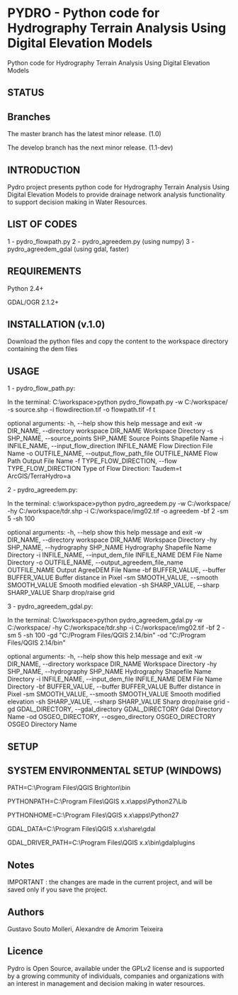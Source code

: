 # PYDRO - Python code for Hydrography Terrain Analysis Using Digital Elevation Models
Python code for Hydrography Terrain Analysis Using Digital Elevation Models

## STATUS

## Branches

The master branch has the latest minor release. (1.0)

The develop branch has the next minor release. (1.1-dev)

## INTRODUCTION

Pydro project presents python code for Hydrography Terrain Analysis Using Digital Elevation Models to provide drainage network analysis functionality to support decision making in Water Resources.

## LIST OF CODES

1 - pydro_flowpath.py
2 - pydro_agreedem.py (using numpy)
3 - pydro_agreedem_gdal (using gdal, faster)

## REQUIREMENTS

Python 2.4+

GDAL/OGR 2.1.2+

## INSTALLATION (v.1.0)

Download the python files and copy the content to the workspace directory containing the dem files

## USAGE

1 - pydro_flow_path.py:

In the terminal: C:\workspace>python pydro_flowpath.py -w C:/workspace/ -s source.shp -i flowdirection.tif -o flowpath.tif -f t

optional arguments:
  -h, --help            show this help message and exit
  -w DIR_NAME, --directory workspace DIR_NAME
                        Workspace Directory
  -s SHP_NAME, --source_points SHP_NAME
                        Source Points Shapefile Name
  -i INFILE_NAME, --input_flow_direction INFILE_NAME
                        Flow Direction File Name
  -o OUTFILE_NAME, --output_flow_path_file OUTFILE_NAME
                        Flow Path Output File Name
  -f TYPE_FLOW_DIRECTION, --flow TYPE_FLOW_DIRECTION
                        Type of Flow Direction: Taudem=t ArcGIS/TerraHydro=a

2 - pydro_agreedem.py:

In the terminal: c:\workspace>python pydro_agreedem.py -w C:/workspace/ -hy C:/workspace/tdr.shp -i C:/workspace/img02.tif -o agreedem -bf 2 -sm 5 -sh 100

optional arguments:
  -h, --help            show this help message and exit
  -w DIR_NAME, --directory workspace DIR_NAME
                        Workspace Directory
  -hy SHP_NAME, --hydrography SHP_NAME
                        Hydrography Shapefile Name Directory
  -i INFILE_NAME, --input_dem_file INFILE_NAME
                        DEM File Name Directory
  -o OUTFILE_NAME, --output_agreedem_file_name OUTFILE_NAME
                        Output AgreeDEM File Name
  -bf BUFFER_VALUE, --buffer BUFFER_VALUE
                        Buffer distance in Pixel
  -sm SMOOTH_VALUE, --smooth SMOOTH_VALUE
                        Smooth modified elevation
  -sh SHARP_VALUE, --sharp SHARP_VALUE
                        Sharp drop/raise grid
                        
3 - pydro_agreedem_gdal.py:

In the terminal: C:\workspace>python pydro_agreedem_gdal.py -w C:/workspace/ -hy C:/workspace/tdr.shp -i C:/workspace/img02.tif -bf 2 -sm 5 -sh 100 -gd "C:/Program Files/QGIS 2.14/bin" -od "C:/Program Files/QGIS 2.14/bin"

optional arguments:
  -h, --help            show this help message and exit
  -w DIR_NAME, --directory workspace DIR_NAME
                        Workspace Directory
  -hy SHP_NAME, --hydrography SHP_NAME
                        Hydrography Shapefile Name Directory
  -i INFILE_NAME, --input_dem_file INFILE_NAME
                        DEM File Name Directory
  -bf BUFFER_VALUE, --buffer BUFFER_VALUE
                        Buffer distance in Pixel
  -sm SMOOTH_VALUE, --smooth SMOOTH_VALUE
                        Smooth modified elevation
  -sh SHARP_VALUE, --sharp SHARP_VALUE
                        Sharp drop/raise grid
  -gd GDAL_DIRECTORY, --gdal_directory GDAL_DIRECTORY
                        Gdal Directory Name
  -od OSGEO_DIRECTORY, --osgeo_directory OSGEO_DIRECTORY
                        OSGEO Directory Name

## SETUP

## SYSTEM ENVIRONMENTAL SETUP (WINDOWS)

PATH=C:\Program Files\QGIS Brighton\bin

PYTHONPATH=C:\Program Files\QGIS x.x\apps\Python27\Lib

PYTHONHOME=C:\Program Files\QGIS x.x\apps\Python27

GDAL_DATA=C:\Program Files\QGIS x.x\share\gdal

GDAL_DRIVER_PATH=C:\Program Files\QGIS x.x\bin\gdalplugins  

## Notes

IMPORTANT : the changes are made in the current project, and will be saved only if you save the project.

## Authors

Gustavo Souto Molleri, Alexandre de Amorim Teixeira

## Licence

Pydro is Open Source, available under the GPLv2 license and is supported by a growing community of individuals, companies and organizations with an interest in management and decision making in water resources.
